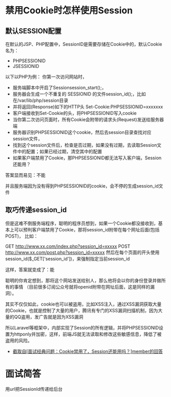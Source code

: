 # 禁用Cookie时怎样使用Session

## 默认SESSION配置

在默认的JSP、PHP配置中，SessionID是需要存储在Cookie中的，默认Cookie名为：
- PHPSESSIONID
- JSESSIONID

以下以PHP为例：
你第一次访问网站时，
- 服务端脚本中开启了Sessionsession_start();，
- 服务器会生成一个不重复的 SESSIONID 的文件session_id();，比如在/var/lib/php/session目录
- 并将返回(Response)如下的HTTP头 Set-Cookie:PHPSESSIONID=xxxxxxx
- 客户端接收到Set-Cookie的头，将PHPSESSIONID写入cookie
- 当你第二次访问页面时，所有Cookie会附带的请求头(Request)发送给服务器端
- 服务器识别PHPSESSIONID这个cookie，然后去session目录查找对应session文件，
- 找到这个session文件后，检查是否过期，如果没有过期，去读取Session文件中的配置；如果已经过期，清空其中的配置
- 如果客户端禁用了Cookie，那PHPSESSIONID都无法写入客户端，Session还能用？

答案显而易见：不能

并且服务端因为没有得到PHPSESSIONID的cookie，会不停的生成session_id文件

## 取巧传递session_id

但是这难不倒服务端程序，聪明的程序员想到，如果一个Cookie都没接收到，基本上可以预判客户端禁用了Cookie，那将session_id附带在每个网址后面(包括POST)，
比如：

GET http://www.xx.com/index.php?session_id=xxxxx
POST http://www.xx.com/post.php?session_id=xxxxx
然后在每个页面的开头使用session_id($_GET['session_id'])，来强制指定当前session_id

这样，答案就变成了：能

聪明的你肯定想到，那将这个网站发送给别人，那么他将会以你的身份登录并做所有的事情
（目前很多订阅公众号就将openid附带在网址后面，这是同样的漏洞）。

其实不仅仅如此，cookie也可以被盗用，比如XSS注入，通过XSS漏洞获取大量的Cookie，也就是控制了大量的用户，腾讯有专门的XSS漏洞扫描机制，因为大量的QQ盗用，发广告就是因为XSS漏洞

所以Laravel等框架中，内部实现了Session的所有逻辑，并将PHPSESSIONID设置为httponly并加密，这样，前端JS就无法读取和修改这些敏感信息，降低了被盗用的风险。

- [截取自[面试经典问题：Cookie禁用了，Session还能用吗？]member的回答](https://segmentfault.com/q/1010000007715137)

# 面试简答
用url把SessionId传递给后台